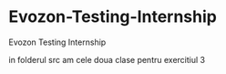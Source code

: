 # Evozon-Testing-Internship
Evozon Testing Internship


in folderul src am cele doua clase pentru exercitiul 3
